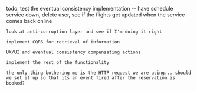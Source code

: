 todo: 
    test the eventual consistency implementation -- have schedule service down, delete user, see if the flights get updated when the service comes back online

    look at anti-corruption layer and see if I'm doing it right

    implement CQRS for retrieval of information
    
    UX/UI and eventual consistency compensating actions

    implement the rest of the functionality

    the only thing bothering me is the HTTP request we are using... should we set it up so that its an event fired after the reservation is booked?
    

